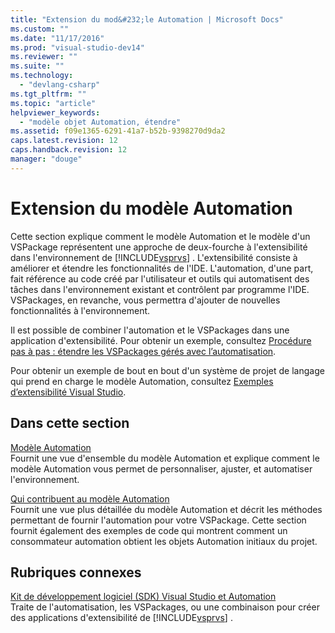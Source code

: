 ```yaml
---
title: "Extension du mod&#232;le Automation | Microsoft Docs"
ms.custom: ""
ms.date: "11/17/2016"
ms.prod: "visual-studio-dev14"
ms.reviewer: ""
ms.suite: ""
ms.technology: 
  - "devlang-csharp"
ms.tgt_pltfrm: ""
ms.topic: "article"
helpviewer_keywords: 
  - "modèle objet Automation, étendre"
ms.assetid: f09e1365-6291-41a7-b52b-9398270d9da2
caps.latest.revision: 12
caps.handback.revision: 12
manager: "douge"
---
```

# Extension du mod&#232;le Automation
Cette section explique comment le modèle Automation et le modèle d'un VSPackage représentent une approche de deux\-fourche à l'extensibilité dans l'environnement de [!INCLUDE[vsprvs](../code-quality/includes/vsprvs_md.md)] .  L'extensibilité consiste à améliorer et étendre les fonctionnalités de l'IDE.  L'automation, d'une part, fait référence au code créé par l'utilisateur et outils qui automatisent des tâches dans l'environnement existant et contrôlent par programme l'IDE.  VSPackages, en revanche, vous permettra d'ajouter de nouvelles fonctionnalités à l'environnement.  
  
 Il est possible de combiner l'automation et le VSPackages dans une application d'extensibilité.  Pour obtenir un exemple, consultez [Procédure pas à pas : étendre les VSPackages gérés avec l’automatisation](../misc/walkthrough-extending-managed-vspackages-by-using-automation.md).  
  
 Pour obtenir un exemple de bout en bout d'un système de projet de langage qui prend en charge le modèle Automation, consultez [Exemples d’extensibilité Visual Studio](../misc/vssdk-samples.md).  
  
## Dans cette section  
 [Modèle Automation](/visual-cpp/misc/automation-model)  
 Fournit une vue d'ensemble du modèle Automation et explique comment le modèle Automation vous permet de personnaliser, ajuster, et automatiser l'environnement.  
  
 [Qui contribuent au modèle Automation](../extensibility/internals/contributing-to-the-automation-model.md)  
 Fournit une vue plus détaillée du modèle Automation et décrit les méthodes permettant de fournir l'automation pour votre VSPackage.  Cette section fournit également des exemples de code qui montrent comment un consommateur automation obtient les objets Automation initiaux du projet.  
  
## Rubriques connexes  
 [Kit de développement logiciel \(SDK\) Visual Studio et Automation](../Topic/Visual%20Studio%20SDK%20and%20Automation.md)  
 Traite de l'automatisation, les VSPackages, ou une combinaison pour créer des applications d'extensibilité de [!INCLUDE[vsprvs](../code-quality/includes/vsprvs_md.md)] .